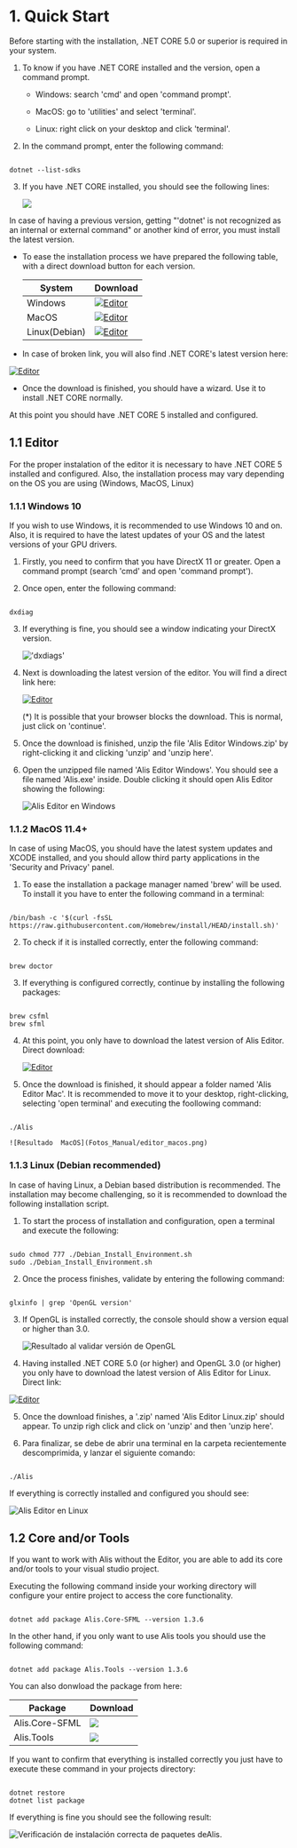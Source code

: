 # 1. Quick Start

Before starting with the installation, .NET CORE 5.0 or superior is required in your system.

1.  To know if you have .NET CORE installed and the version, open a command prompt.

    -   Windows: search 'cmd' and open 'command prompt'.

    -   MacOS: go to 'utilities' and select 'terminal'.

    -   Linux: right click on your desktop and click 'terminal'.

2.  In the command prompt, enter the following command:
    
~~~~~~~~~~~~~~~{.c}

dotnet --list-sdks

~~~~~~~~~~~~~~~

3.  If you have .NET CORE installed, you should see the following lines:

    ![](Fotos_Manual/consola_dolnet_sdks.png)

In case of having a previous version, getting "'dotnet' is not recognized as an internal or external command" or another kind of error, you must install the latest version.

-   To ease the installation process we have prepared the following table, with a direct download button for each version.

    | System | Download | 
    | --- | --- | 
    | Windows | [![Editor](https://img.shields.io/badge/-Download-green )](https://github.com/pabllopf/Alis/releases/latest/download/dotnet-sdk-5.0.202-win-x64.exe)           | 
    | MacOS| [![Editor](https://img.shields.io/badge/-Download-green )](https://github.com/pabllopf/Alis/releases/latest/download/dotnet-sdk-5.0.202-osx-x64.tar.gz)           | 
    | Linux(Debian)  |  [![Editor](https://img.shields.io/badge/-Download-green )](https://github.com/pabllopf/Alis/releases/latest/download/dotnet-sdk-5.0.202-linux-x64.tar.gz)|

-   In case of broken link, you will also find .NET CORE's latest version here:

 [![Editor](https://img.shields.io/badge/-Microsoft%20Web%20Official-green )](https://dotnet.microsoft.com/download/dotnet/5.0)

-   Once the download is finished, you should have a wizard. Use it to install .NET CORE normally.

At this point you should have .NET CORE 5 installed and configured.

## 1.1 Editor

For the proper instalation of the editor it is necessary to have .NET CORE 5 installed and configured. Also, the installation process may vary depending on the OS you are using (Windows, MacOS, Linux)

### 1.1.1 Windows 10

If you wish to use Windows, it is recommended to use Windows 10 and on. Also, it is required to have the latest updates of your OS and the latest versions of your GPU drivers.

1.  Firstly, you need to confirm that you have DirectX 11 or greater. Open a command prompt (search 'cmd' and open 'command prompt').

2.  Once open, enter the following command:

~~~~~~~~~~~~~~~{.c} 

dxdiag

~~~~~~~~~~~~~~~

3.  If everything is fine, you should see a window indicating your DirectX version.

    !['dxdiags'](Fotos_Manual/directX_12.png)
    
4.  Next is downloading the latest version of the editor. You will find a direct link here:

     [![Editor](https://img.shields.io/badge/-Download%20Alis%20on%20Windows-green )](https://github.com/pabllopf/Alis/releases/latest/download/Alis_Editor_Windows.zip)

    (\*) It is possible that your browser blocks the download. This is normal, just click on 'continue'.

5.  Once the download is finished, unzip the file 'Alis Editor Windows.zip' by right-clicking it and clicking 'unzip' and 'unzip here'.

6.  Open the unzipped file named 'Alis Editor Windows'. You should see a file named 'Alis.exe' inside. Double clicking it should open Alis Editor showing the following:

    ![Alis Editor en Windows](Fotos_Manual/imagen_editor_instalado.PNG)

### 1.1.2 MacOS 11.4+

In case of using MacOS, you should have the latest system updates and XCODE installed, and you should allow third party applications in the 'Security and Privacy' panel.

1.  To ease the installation a package manager named 'brew' will be used. To install it you have to enter the following command in a terminal:

~~~~~~~~~~~~~~~{.c} 

/bin/bash -c '$(curl -fsSL https://raw.githubusercontent.com/Homebrew/install/HEAD/install.sh)'

~~~~~~~~~~~~~~~

2.  To check if it is installed correctly, enter the following command:

~~~~~~~~~~~~~~~{.c} 

brew doctor

~~~~~~~~~~~~~~~

3.  If everything is configured correctly, continue by installing the following packages:

~~~~~~~~~~~~~~~{.c}  

brew csfml
brew sfml

~~~~~~~~~~~~~~~

4.  At this point, you only have to download the latest version of Alis Editor. Direct download:

     [![Editor](https://img.shields.io/badge/-Download%20Alis%20on%20MacOS-green )](https://github.com/pabllopf/Alis/releases/latest/download/Alis_Editor_Mac.zip)


5.  Once the download is finished, it should appear a folder named 'Alis Editor Mac'. It is recommended to move it to your desktop, right-clicking, selecting 'open terminal' and executing the foollowing command:

~~~~~~~~~~~~~~~{.c}   

./Alis

~~~~~~~~~~~~~~~

    ![Resultado  MacOS](Fotos_Manual/editor_macos.png)

### 1.1.3 Linux (Debian recommended)

In case of having Linux, a Debian based distribution is recommended. The installation may become challenging, so it is recommended to download the following installation script.

1.  To start the process of installation and configuration, open a terminal and execute the following:

~~~~~~~~~~~~~~~{.c}   

sudo chmod 777 ./Debian_Install_Environment.sh
sudo ./Debian_Install_Environment.sh

~~~~~~~~~~~~~~~

2.  Once the process finishes, validate by entering the following command:

~~~~~~~~~~~~~~~{.c}   

glxinfo | grep 'OpenGL version'

~~~~~~~~~~~~~~~

3.  If OpenGL is installed correctly, the console should show a version equal or higher than 3.0.

    ![Resultado al validar versión de OpenGL](Fotos_Manual/confirmar_version_openfgl.png)

4.  Having installed .NET CORE 5.0 (or higher) and OpenGL 3.0 (or higher) you only have to download the latest version of Alis Editor for Linux. Direct link:

  [![Editor](https://img.shields.io/badge/-Download%20Alis%20on%20Linux-green )](https://github.com/pabllopf/Alis/releases/latest/download/Alis_Editor_Linux.zip)

5.  Once the download finishes, a '.zip' named 'Alis Editor Linux.zip' should appear. To unzip righ click and click on 'unzip' and then 'unzip here'.

6.  Para finalizar, se debe de abrir una terminal en la carpeta
    recientemente descomprimida, y lanzar el siguiente comando:

~~~~~~~~~~~~~~~{.c}  

./Alis

~~~~~~~~~~~~~~~

If everything is correctly installed and configured you should see:

![Alis Editor en Linux](Fotos_Manual/Editor_city.png)

## 1.2 Core and/or Tools

If you want to work with Alis without the Editor, you are able to add its core and/or tools to your visual studio project.

Executing the following command inside your working directory will configure your entire project to access the core functionality.

~~~~~~~~~~~~~~~{.c}  

dotnet add package Alis.Core-SFML --version 1.3.6

~~~~~~~~~~~~~~~

In the other hand, if you only want to use Alis tools you should use the following command:

~~~~~~~~~~~~~~~{.c}  

dotnet add package Alis.Tools --version 1.3.6

~~~~~~~~~~~~~~~

You can also donwload the package from here:

 | Package | Download | 
 | --- | --- | 
 |Alis.Core-SFML| [![](https://img.shields.io/badge/-Download-green)](https://github.com/pabllopf/Alis/releases/latest/download/Alis.Core-SFML.1.3.6.nupkg) | 
 |Alis.Tools| [![](https://img.shields.io/badge/-Download-green )](https://github.com/pabllopf/Alis/releases/latest/download/Alis.Tools.1.3.6.nupkg) | 
    

If you want to confirm that everything is installed correctly you just have to execute these command in your projects directory:

~~~~~~~~~~~~~~~{.c}  

dotnet restore
dotnet list package

~~~~~~~~~~~~~~~

If everything is fine you should see the following result:

![Verificación de instalación correcta de paquetes deAlis.](Fotos_Manual/paquete_instalados.PNG)

